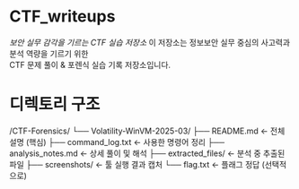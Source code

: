 # CTF_writeups 
*보안 실무 감각을 기르는 CTF 실습 저장소*
이 저장소는 정보보안 실무 중심의 사고력과 분석 역량을 기르기 위한  
CTF 문제 풀이 & 포렌식 실습 기록 저장소입니다.

# 디렉토리 구조
/CTF-Forensics/
  └── Volatility-WinVM-2025-03/
      ├── README.md           ← 전체 설명 (핵심)
      ├── command_log.txt     ← 사용한 명령어 정리
      ├── analysis_notes.md   ← 상세 풀이 및 해석
      ├── extracted_files/    ← 분석 중 추출된 파일
      ├── screenshots/        ← 툴 실행 결과 캡처
      └── flag.txt            ← 플래그 정답 (선택적으로)
